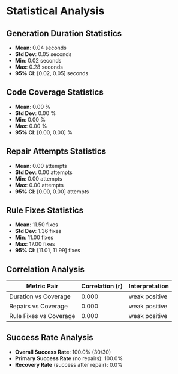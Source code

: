 # Statistical Analysis

## Generation Duration Statistics

- **Mean**: 0.04 seconds
- **Std Dev**: 0.05 seconds
- **Min**: 0.02 seconds
- **Max**: 0.28 seconds
- **95% CI**: [0.02, 0.05] seconds

## Code Coverage Statistics

- **Mean**: 0.00 %
- **Std Dev**: 0.00 %
- **Min**: 0.00 %
- **Max**: 0.00 %
- **95% CI**: [0.00, 0.00] %

## Repair Attempts Statistics

- **Mean**: 0.00 attempts
- **Std Dev**: 0.00 attempts
- **Min**: 0.00 attempts
- **Max**: 0.00 attempts
- **95% CI**: [0.00, 0.00] attempts

## Rule Fixes Statistics

- **Mean**: 11.50 fixes
- **Std Dev**: 1.36 fixes
- **Min**: 11.00 fixes
- **Max**: 17.00 fixes
- **95% CI**: [11.01, 11.99] fixes

## Correlation Analysis

| Metric Pair | Correlation (r) | Interpretation |
|-------------|-----------------|----------------|
| Duration vs Coverage | 0.000 | weak positive |
| Repairs vs Coverage | 0.000 | weak positive |
| Rule Fixes vs Coverage | 0.000 | weak positive |

## Success Rate Analysis

- **Overall Success Rate**: 100.0% (30/30)
- **Primary Success Rate** (no repairs): 100.0%
- **Recovery Rate** (success after repair): 0.0%
